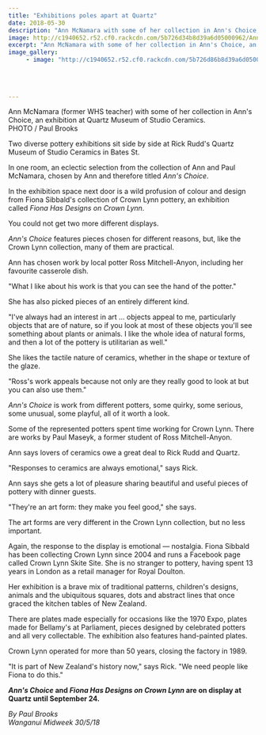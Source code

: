 ```yaml
---
title: "Exhibitions poles apart at Quartz"
date: 2018-05-30
description: "Ann McNamara with some of her collection in Ann's Choice, an exhibition at Quartz Museum of Studio Ceramics..."
image: http://c1940652.r52.cf0.rackcdn.com/5b726d34b8d39a6d05000962/Ann-McNamara-midweek-30-may-2018.gif
excerpt: "Ann McNamara with some of her collection in Ann's Choice, an exhibition at Quartz Museum of Studio Ceramics."
image_gallery:
     - image: "http://c1940652.r52.cf0.rackcdn.com/5b726d86b8d39a6d05000964/Ann-McNamara-midweekother-30-may-2018.gif"
    
    
    
    
---
```


<p><span>Ann McNamara (former WHS teacher) with some of her collection in Ann's Choice, an exhibition at Quartz Museum of Studio Ceramics. <br />PHOTO / Paul Brooks</span></p>
<p class="element element-paragraph">Two diverse pottery exhibitions sit side by side at Rick Rudd's Quartz Museum of Studio Ceramics in Bates St.</p>
<p class="element element-paragraph">In one room, an eclectic selection from the collection of Ann and Paul McNamara, chosen by Ann and therefore titled&nbsp;<em>Ann's Choice</em>.</p>
<p class="element element-paragraph">In the exhibition space next door is a wild profusion of colour and design from Fiona Sibbald's collection of Crown Lynn pottery, an exhibition called&nbsp;<em>Fiona Has Designs on Crown Lynn</em>.</p>
<p class="element element-paragraph">You could not get two more different displays.</p>
<p class="element element-paragraph"><em>Ann's Choice</em>&nbsp;features pieces chosen for different reasons, but, like the Crown Lynn collection, many of them are practical.</p>
<p class="element element-paragraph">Ann has chosen work by local potter Ross Mitchell-Anyon, including her favourite casserole dish.</p>
<p class="element element-paragraph">"What I like about his work is that you can see the hand of the potter."</p>
<p class="element element-paragraph">She has also picked pieces of an entirely different kind.</p>
<p class="element element-paragraph">"I've always had an interest in art &hellip; objects appeal to me, particularly objects that are of nature, so if you look at most of these objects you'll see something about plants or animals. I like the whole idea of natural forms, and then a lot of the pottery is utilitarian as well."</p>
<p class="element element-paragraph">She likes the tactile nature of ceramics, whether in the shape or texture of the glaze.</p>
<p class="element element-paragraph">"Ross's work appeals because not only are they really good to look at but you can also use them."</p>
<p class="element element-paragraph"><em>Ann's Choice</em>&nbsp;is work from different potters, some quirky, some serious, some unusual, some playful, all of it worth a look.</p>
<p class="element element-paragraph">Some of the represented potters spent time working for Crown Lynn. There are works by Paul Maseyk, a former student of Ross Mitchell-Anyon.</p>
<p class="element element-paragraph">Ann says lovers of ceramics owe a great deal to Rick Rudd and Quartz.</p>
<p class="element element-paragraph">"Responses to ceramics are always emotional," says Rick.</p>
<p class="element element-paragraph">Ann says she gets a lot of pleasure sharing beautiful and useful pieces of pottery with dinner guests.</p>
<p class="element element-paragraph">"They're an art form: they make you feel good," she says.</p>
<p class="element element-paragraph"><span>The art forms are very different in the Crown Lynn collection, but no less important.</span></p>
<p class="element element-paragraph"><span>Again, the response to the display is emotional &mdash; nostalgia. Fiona Sibbald has been collecting Crown Lynn since 2004 and runs a Facebook page called Crown Lynn Skite Site. She is no stranger to pottery, having spent 13 years in London as a retail manager for Royal Doulton.</span></p>
<p class="element element-paragraph">Her exhibition is a brave mix of traditional patterns, children's designs, animals and the ubiquitous squares, dots and abstract lines that once graced the kitchen tables of New Zealand.</p>
<p class="element element-paragraph">There are plates made especially for occasions like the 1970 Expo, plates made for Bellamy's at Parliament, pieces designed by celebrated potters and all very collectable. The exhibition also features hand-painted plates.</p>
<p class="element element-paragraph">Crown Lynn operated for more than 50 years, closing the factory in 1989.</p>
<p class="element element-paragraph">"It is part of New Zealand's history now," says Rick. "We need people like Fiona to do this."</p>
<p class="element element-paragraph"><strong><em>Ann's Choice</em>&nbsp;and&nbsp;<em>Fiona Has Designs on Crown Lynn</em>&nbsp;are on display at Quartz until September 24.</strong></p>
<p><em>By Paul Brooks<br />Wanganui Midweek 30/5/18</em></p>

